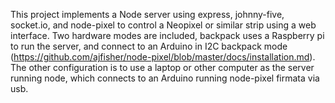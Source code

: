 This project implements a Node server using express, johnny-five, socket.io, and node-pixel to control a Neopixel or similar strip using a web interface. Two hardware modes are included, backpack uses a Raspberry pi to run the server, and connect to an Arduino in I2C backpack mode (https://github.com/ajfisher/node-pixel/blob/master/docs/installation.md). The other configuration is to use a laptop or other computer as the server running node, which connects to an Arduino running node-pixel firmata via usb.
